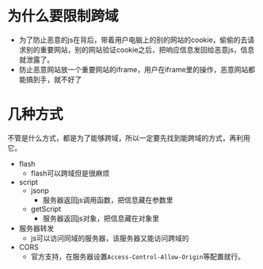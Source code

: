 <!---
1.为什么要限制跨域  2.几种方式   
--->
# 为什么要限制跨域

* 为了防止恶意的js在背后，带着用户电脑上的别的网站的cookie，偷偷的去请求别的重要网站，别的网站验证cookie之后，把响应信息发回给恶意js，信息就泄露了。
* 防止恶意网站放一个重要网站的iframe，用户在iframe里的操作，恶意网站都能搞到手，就不好了  

# 几种方式  
不管是什么方式，都是为了能够跨域，所以一定要先找到能跨域的方式，再利用它。  

* flash
	* flash可以跨域但是很麻烦  
* script
	* jsonp
		* 服务器返回js调用函数，把信息藏在参数里
	* getScript
		* 服务器返回js对象，把信息藏在对象里
* 服务器转发
	* js可以访问同域的服务器，该服务器又能访问跨域的
* CORS  
	* 官方支持，在服务器设置`Access-Control-Allow-Origin`等配置就行。